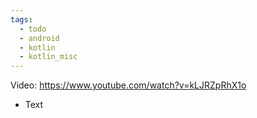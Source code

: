 ```yaml
---
tags:
  - todo
  - android
  - kotlin
  - kotlin_misc
---
```

Video: https://www.youtube.com/watch?v=kLJRZpRhX1o
- Text